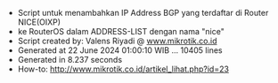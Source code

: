 - Script untuk menambahkan IP Address BGP yang terdaftar di Router NICE(OIXP)
- ke RouterOS dalam ADDRESS-LIST dengan nama "nice"
- Script created by: Valens Riyadi @ www.mikrotik.co.id
- Generated at 22 June 2024 01:00:10 WIB ... 10405 lines
- Generated in 8.237 seconds
- How-to: http://www.mikrotik.co.id/artikel_lihat.php?id=23

